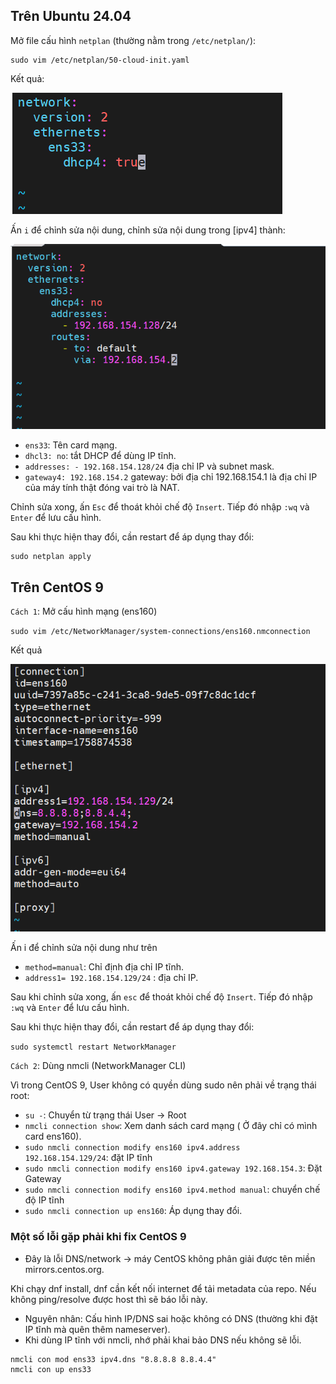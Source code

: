 ## Trên Ubuntu 24.04

Mở file cấu hình `netplan` (thường nằm trong `/etc/netplan/`):

```plaintext
sudo vim /etc/netplan/50-cloud-init.yaml
```

Kết quả:

![network card configuration file](../images/netplanubuntu.png)

Ấn `i` để chỉnh sửa nội dung, chỉnh sửa nội dung trong [ipv4] thành:

![reconfig card](../images/netplanconfig.png)

- `ens33`: Tên card mạng.
- `dhcl3: no`: tắt DHCP để dùng IP tĩnh.
- `addresses: - 192.168.154.128/24` địa chỉ IP và subnet mask.
- `gateway4: 192.168.154.2` gateway: bởi địa chỉ 192.168.154.1 là địa chỉ IP của máy tính thật đóng vai trò là NAT.

Chỉnh sửa xong, ấn `Esc` để thoát khỏi chế độ `Insert`. Tiếp đó nhập `:wq` và `Enter` để lưu cấu hình.

Sau khi thực hiện thay đổi, cần restart để áp dụng thay đổi:

```plaintext
sudo netplan apply
```

## Trên CentOS 9
`Cách 1`:
Mở cấu hình mạng (ens160)

`sudo vim /etc/NetworkManager/system-connections/ens160.nmconnection`

Kết quả

![altimage](../images/staticipcentos.png)

Ấn i để chỉnh sửa nội dung như trên
- `method=manual`: Chỉ định địa chỉ IP tĩnh.
- `address1= 192.168.154.129/24` : địa chỉ IP.

Sau khi chỉnh sửa xong, ấn `esc` để thoát khỏi chế độ `Insert`. Tiếp đó nhập `:wq` và `Enter` để lưu cấu hình.

Sau khi thực hiện thay đổi, cần restart để áp dụng thay đổi:

`sudo systemctl restart NetworkManager`

`Cách 2`: Dùng nmcli (NetworkManager CLI)

Vì trong CentOS 9, User không có quyền dùng sudo nên phải về trạng thái root:
- `su -`: Chuyển từ trạng thái User -> Root
- `nmcli connection show`: Xem danh sách card mạng ( Ở đây chỉ có mình card ens160).
- `sudo nmcli connection modify ens160 ipv4.address 192.168.154.129/24`: đặt IP tĩnh
- `sudo nmcli connection modify ens160 ipv4.gateway 192.168.154.3`: Đặt Gateway
- `sudo nmcli connection modify ens160 ipv4.method manual`: chuyển chế độ IP tĩnh
- `sudo nmcli connection up ens160`: Áp dụng thay đổi.

### Một số lỗi gặp phải khi fix CentOS 9
- Đây là lỗi DNS/network → máy CentOS không phân giải được tên miền mirrors.centos.org.

Khi chạy dnf install, dnf cần kết nối internet để tải metadata của repo. Nếu không ping/resolve được host thì sẽ báo lỗi này.
- Nguyên nhân: Cấu hình IP/DNS sai hoặc không có DNS (thường khi đặt IP tĩnh mà quên thêm nameserver).
- Khi dùng IP tĩnh với nmcli, nhớ phải khai bảo DNS nếu không sẽ lỗi.
```plaintext
nmcli con mod ens33 ipv4.dns "8.8.8.8 8.8.4.4"
nmcli con up ens33
```
